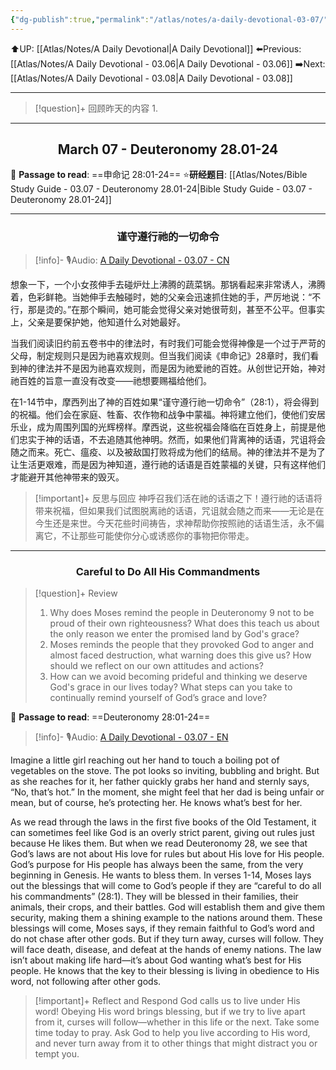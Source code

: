```yaml
---
{"dg-publish":true,"permalink":"/atlas/notes/a-daily-devotional-03-07/","noteIcon":""}
---
```


 ⬆️UP: [[Atlas/Notes/A Daily Devotional\|A Daily Devotional]]
⬅️Previous: [[Atlas/Notes/A Daily Devotional - 03.06\|A Daily Devotional - 03.06]]
➡️Next: [[Atlas/Notes/A Daily Devotional - 03.08\|A Daily Devotional - 03.08]]

---

> [!question]+ 回顾昨天的内容
> 1. 


---
## <center>March 07 - Deuteronomy 28.01-24</center>

📖 **Passage to read**: ==申命记 28:01-24==
⭐**研经题目**: [[Atlas/Notes/Bible Study Guide - 03.07 - Deuteronomy 28.01-24\|Bible Study Guide - 03.07 - Deuteronomy 28.01-24]]

---
### <center>谨守遵行祂的一切命令</center>

> [!info]- 🎙️Audio: [A Daily Devotional - 03.07 - CN]()

想象一下，一个小女孩伸手去碰炉灶上沸腾的蔬菜锅。那锅看起来非常诱人，沸腾着，色彩鲜艳。当她伸手去触碰时，她的父亲会迅速抓住她的手，严厉地说：“不行，那是烫的。”在那个瞬间，她可能会觉得父亲对她很苛刻，甚至不公平。但事实上，父亲是要保护她，他知道什么对她最好。

当我们阅读旧约前五卷书中的律法时，有时我们可能会觉得神像是一个过于严苛的父母，制定规则只是因为祂喜欢规则。但当我们阅读《申命记》28章时，我们看到神的律法并不是因为祂喜欢规则，而是因为祂爱祂的百姓。从创世记开始，神对祂百姓的旨意一直没有改变——祂想要赐福给他们。

在1-14节中，摩西列出了神的百姓如果“谨守遵行祂一切命令”（28:1），将会得到的祝福。他们会在家庭、牲畜、农作物和战争中蒙福。神将建立他们，使他们安居乐业，成为周围列国的光辉榜样。摩西说，这些祝福会降临在百姓身上，前提是他们忠实于神的话语，不去追随其他神明。然而，如果他们背离神的话语，咒诅将会随之而来。死亡、瘟疫、以及被敌国打败将成为他们的结局。神的律法并不是为了让生活更艰难，而是因为神知道，遵行祂的话语是百姓蒙福的关键，只有这样他们才能避开其他神带来的毁灭。

> [!important]+ 反思与回应
神呼召我们活在祂的话语之下！遵行祂的话语将带来祝福，但如果我们试图脱离祂的话语，咒诅就会随之而来——无论是在今生还是来世。今天花些时间祷告，求神帮助你按照祂的话语生活，永不偏离它，不让那些可能使你分心或诱惑你的事物把你带走。




---
### <center>Careful to Do All His Commandments</center>

> [!question]+ Review
> 1. ⁠Why does Moses remind the people in Deuteronomy 9 not to be proud of their own righteousness? What does this teach us about the only reason we enter the promised land by God's grace?
> 2. ⁠Moses reminds the people that they provoked God to anger and almost faced destruction, what warning does this give us? How should we reflect on our own attitudes and actions?
> 3. ⁠How can we avoid becoming prideful and thinking we deserve God's grace in our lives today? What steps can you take to continually remind yourself of God’s grace and love?

📖 **Passage to read**: ==Deuteronomy 28:01-24==

> [!info]- 🎙️Audio: [A Daily Devotional - 03.07 - EN]()  


Imagine a little girl reaching out her hand to touch a boiling pot of vegetables on the stove. The pot looks so inviting, bubbling and bright. But as she reaches for it, her father quickly grabs her hand and sternly says, “No, that’s hot.” In the moment, she might feel that her dad is being unfair or mean, but of course, he’s protecting her. He knows what’s best for her.

As we read through the laws in the first five books of the Old Testament, it can sometimes feel like God is an overly strict parent, giving out rules just because He likes them. But when we read Deuteronomy 28, we see that God’s laws are not about His love for rules but about His love for His people. God’s purpose for His people has always been the same, from the very beginning in Genesis. He wants to bless them.
 In verses 1-14, Moses lays out the blessings that will come to God’s people if they are “careful to do all his commandments” (28:1). They will be blessed in their families, their animals, their crops, and their battles. God will establish them and give them security, making them a shining example to the nations around them. These blessings will come, Moses says, if they remain faithful to God’s word and do not chase after other gods. But if they turn away, curses will follow. They will face death, disease, and defeat at the hands of enemy nations. The law isn’t about making life hard—it’s about God wanting what’s best for His people. He knows that the key to their blessing is living in obedience to His word, not following after other gods.

> [!important]+ Reflect and Respond
God calls us to live under His word! Obeying His word brings blessing, but if we try to live apart from it, curses will follow—whether in this life or the next. Take some time today to pray. Ask God to help you live according to His word, and never turn away from it to other things that might distract you or tempt you.


























